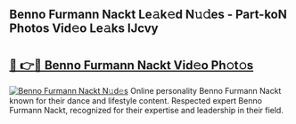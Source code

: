 ## Benno Furmann Nackt Le𝚊k𝚎d N𝚞𝚍es - Part-koN Photos Vid𝚎o Le𝚊ks lJcvy

# <h2><a href="http://fb6c4w6.evod.top/?m=Benno+Furmann+Nackt">🔗 👉🔴 Benno Furmann Nackt Vid𝚎o Ph𝚘t𝚘s</a></h2>

[![Benno Furmann Nackt N𝚞d𝚎s](https://i.imgur.com/8V9OHl7.gif)](http://fb6c4w6.evod.top/?m=Benno+Furmann+Nackt)
Online personality Benno Furmann Nackt known for their dance and lifestyle content. Respected expert Benno Furmann Nackt, recognized for their expertise and leadership in their field. 
